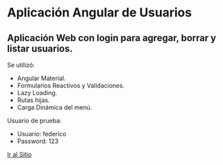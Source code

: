 # Aplicación Angular de Usuarios

## Aplicación Web con login para agregar, borrar y listar usuarios.

Se utilizó:
- Angular Material.
- Formularios Reactivos y Validaciones.
- Lazy Loading.
- Rutas hijas.
- Carga Dinámica del menú.

Usuario de prueba:
- Usuario: federico
- Password: 123

[Ir al Sitio](https://objective-rosalind-08b0cf.netlify.app)

